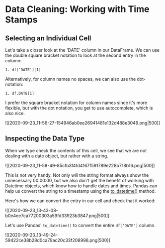 # Data Cleaning: Working with Time Stamps

## Selecting an Individual Cell

Let's take a closer look at the 'DATE' column in our DataFrame. We can use the double square bracket notation to look at the second entry in the column: 

`1. df['DATE'][1]`

Alternatively, for column names no spaces, we can also use the dot-notation:

`1. df.DATE[1]`

I prefer the square bracket notation for column names since it's more flexible, but with the dot notation, you get to use autocomplete, which is also nice.

![[2020-09-23_11-56-27-154946ab0ee26941481e132d488e3049.png|500]]

## Inspecting the Data Type

When we type check the contents of this cell, we see that we are not dealing with a date object, but rather with a string.

![[2020-09-23_11-58-49-85cfb3f4fd4167f591789e228b718b16.png|500]]

This is not very handy. Not only will the string format always show the unnecessary 00:00:00, but we also don't get the benefit of working with Datetime objects, which know how to handle dates and times. Pandas can help us convert the string to a timestamp using the [to_datetime()](https://pandas.pydata.org/pandas-docs/stable/reference/api/pandas.to_datetime.html) method.

Here's how we can convert the entry in our cell and check that it worked:

![[2020-09-23_13-43-08-b0e4ee7ca77200303a59fd33923b3847.png|500]]

Let's use Pandas' `to_datetime()` to convert the entire `df['DATE']` column.

![[2020-09-23_13-49-24-59422ce38b28d0ca79ac20c33f208996.png|500]]

